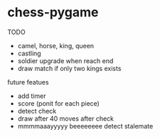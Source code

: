 # chess-pygame

TODO
- camel, horse, king, queen
- castling
- soldier upgrade when reach end
- draw match if only two kings exists

future featues
- add timer
- score (ponit for each piece)
- detect check
- draw after 40 moves after check
- mmmmaaayyyyy beeeeeeee detect stalemate